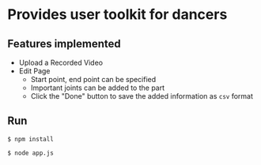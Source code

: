 # Provides user toolkit for dancers
## Features implemented

- Upload a Recorded Video
- Edit Page
    - Start point, end point can be specified
    - Important joints can be added to the part
    - Click the "Done" button to save the added information as `csv` format

## Run

```
$ npm install
```
```
$ node app.js
```